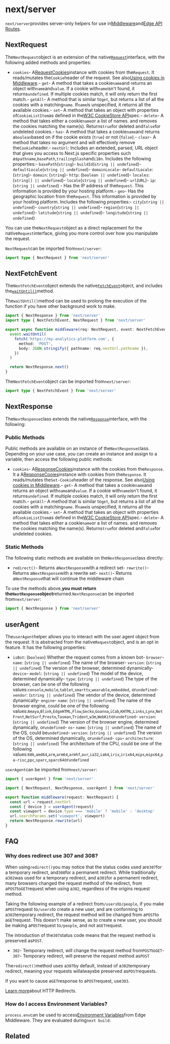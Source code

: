 # next/server

`next/server`provides server-only helpers for use in[Middleware](/docs/middleware)and[Edge API Routes](/docs/guide/api-routes/edge-api-routes).

## NextRequest

The`NextRequest`object is an extension of the native[`Request`](https://developer.mozilla.org/en-US/docs/Web/API/Request)interface, with the following added methods and properties:

- `cookies`- A[RequestCookies](https://edge-runtime.vercel.app/packages/cookies#for-request)instance with cookies from the`Request`. It reads/mutates the`Cookie`header of the request. See also[Using cookies in Middleware](/docs/guide/advanced-features/middleware#using-cookies).- `get`- A method that takes a cookie`name`and returns an object with`name`and`value`. If a cookie with`name`isn't found, it returns`undefined`. If multiple cookies match, it will only return the first match.- `getAll`- A method that is similar to`get`, but returns a list of all the cookies with a matching`name`. If`name`is unspecified, it returns all the available cookies.- `set`- A method that takes an object with properties of`CookieListItem`as defined in the[W3C CookieStore API](https://wicg.github.io/cookie-store/#dictdef-cookielistitem)spec.- `delete`- A method that takes either a cookie`name`or a list of names. and removes the cookies matching the name(s). Returns`true`for deleted and`false`for undeleted cookies.- `has`- A method that takes a cookie`name`and returns a`boolean`based on if the cookie exists (`true`) or not (`false`).- `clear`- A method that takes no argument and will effectively remove the`Cookie`header.- `nextUrl`: Includes an extended, parsed, URL object that gives you access to Next.js specific properties such as`pathname`,`basePath`,`trailingSlash`and`i18n`. Includes the following properties:- `basePath`(`string`)- `buildId`(`string || undefined`)- `defaultLocale`(`string || undefined`)- `domainLocale`- `defaultLocale`: (`string`)- `domain`: (`string`)- `http`: (`boolean || undefined`)- `locales`: (`string[] || undefined`)- `locale`(`string || undefined`)- `url`(`URL`)- `ip`: (`string || undefined`) - Has the IP address of the`Request`. This information is provided by your hosting platform.- `geo`- Has the geographic location from the`Request`. This information is provided by your hosting platform. Includes the following properties:- `city`(`string || undefined`)- `country`(`string || undefined`)- `region`(`string || undefined`)- `latitude`(`string || undefined`)- `longitude`(`string || undefined`)

You can use the`NextRequest`object as a direct replacement for the native`Request`interface, giving you more control over how you manipulate the request.

`NextRequest`can be imported from`next/server`:

```typescript
import type { NextRequest } from 'next/server'

```

## NextFetchEvent

The`NextFetchEvent`object extends the native[`FetchEvent`](https://developer.mozilla.org/en-US/docs/Web/API/FetchEvent)object, and includes the[`waitUntil()`](https://developer.mozilla.org/en-US/docs/Web/API/ExtendableEvent/waitUntil)method.

The`waitUntil()`method can be used to prolong the execution of the function if you have other background work to make.

```typescript
import { NextResponse } from 'next/server'
import type { NextFetchEvent, NextRequest } from 'next/server'

export async function middleware(req: NextRequest, event: NextFetchEvent) {
  event.waitUntil(
    fetch('https://my-analytics-platform.com', {
      method: 'POST',
      body: JSON.stringify({ pathname: req.nextUrl.pathname }),
    })
  )

  return NextResponse.next()
}

```

The`NextFetchEvent`object can be imported from`next/server`:

```typescript
import type { NextFetchEvent } from 'next/server'

```

## NextResponse

The`NextResponse`class extends the native[`Response`](https://developer.mozilla.org/en-US/docs/Web/API/Response)interface, with the following:

### Public Methods

Public methods are available on an instance of the`NextResponse`class. Depending on your use case, you can create an instance and assign to a variable, then access the following public methods:

- `cookies`- A[ResponseCookies](https://edge-runtime.vercel.app/packages/cookies#for-response)instance with the cookies from the`Response`. It a
A[ResponseCooies](https://edge-runtime.vercel.app/packages/cookies#for-response)instance with cookies from the`Response`. It reads/mutates the`Set-Cookie`header of the response. See also[Using cookies in Middleware](/docs/guide/advanced-features/middleware#using-cookies).- `get`- A method that takes a cookie`name`and returns an object with`name`and`value`. If a cookie with`name`isn't found, it returns`undefined`. If multiple cookies match, it will only return the first match.- `getAll`- A method that is similar to`get`, but returns a list of all the cookies with a matching`name`. If`name`is unspecified, it returns all the available cookies.- `set`- A method that takes an object with properties of`CookieListItem`as defined in the[W3C CookieStore API](https://wicg.github.io/cookie-store/#dictdef-cookielistitem)spec.- `delete`- A method that takes either a cookie`name`or a list of names. and removes the cookies matching the name(s). Returns`true`for deleted and`false`for undeleted cookies.

### Static Methods

The following static methods are available on the`NextResponse`class directly:

- `redirect()`- Returns a`NextResponse`with a redirect set- `rewrite()`- Returns a`NextResponse`with a rewrite set- `next()`- Returns a`NextResponse`that will continue the middleware chain

To use the methods above,**you must return the`NextResponse`object**returned.`NextResponse`can be imported from`next/server`:

```typescript
import { NextResponse } from 'next/server'

```

## userAgent

The`userAgent`helper allows you to interact with the user agent object from the request. It is abstracted from the native`Request`object, and is an opt in feature. It has the following properties:

- `isBot`: (`boolean`) Whether the request comes from a known bot- `browser`- `name`: (`string || undefined`) The name of the browser- `version`: (`string || undefined`) The version of the browser, determined dynamically- `device`- `model`: (`string || undefined`) The model of the device, determined dynamically- `type`: (`string || undefined`) The type of the browser, can be one of the following values:`console`,`mobile`,`tablet`,`smarttv`,`wearable`,`embedded`, or`undefined`- `vendor`: (`string || undefined`) The vendor of the device, determined dynamically- `engine`- `name`: (`string || undefined`) The name of the browser engine, could be one of the following values:`Amaya`,`Blink`,`EdgeHTML`,`Flow`,`Gecko`,`Goanna`,`iCab`,`KHTML`,`Links`,`Lynx`,`NetFront`,`NetSurf`,`Presto`,`Tasman`,`Trident`,`w3m`,`WebKit`or`undefined`- `version`: (`string || undefined`) The version of the browser engine, determined dynamically, or`undefined`- `os`- `name`: (`string || undefined`) The name of the OS, could be`undefined`- `version`: (`string || undefined`) The version of the OS, determined dynamically, or`undefined`- `cpu`- `architecture`: (`string || undefined`) The architecture of the CPU, could be one of the following values:`68k`,`amd64`,`arm`,`arm64`,`armhf`,`avr`,`ia32`,`ia64`,`irix`,`irix64`,`mips`,`mips64`,`pa-risc`,`ppc`,`sparc`,`sparc64`or`undefined`

`userAgent`can be imported from`next/server`:

```typescript
import { userAgent } from 'next/server'

```

```typescript
import { NextRequest, NextResponse, userAgent } from 'next/server'

export function middleware(request: NextRequest) {
  const url = request.nextUrl
  const { device } = userAgent(request)
  const viewport = device.type === 'mobile' ? 'mobile' : 'desktop'
  url.searchParams.set('viewport', viewport)
  return NextResponse.rewrite(url)
}

```

## FAQ

### Why does redirect use 307 and 308?

When using`redirect()`you may notice that the status codes used are`307`for a temporary redirect, and`308`for a permanent redirect. While traditionally a`302`was used for a temporary redirect, and a`301`for a permanent redirect, many browsers changed the request method of the redirect, from a`POST`to`GET`request when using a`302`, regardless of the origins request method.

Taking the following example of a redirect from`/users`to`/people`, if you make a`POST`request to`/users`to create a new user, and are conforming to a`302`temporary redirect, the request method will be changed from a`POST`to a`GET`request. This doesn't make sense, as to create a new user, you should be making a`POST`request to`/people`, and not a`GET`request.

The introduction of the`307`status code means that the request method is preserved as`POST`.

- `302`- Temporary redirect, will change the request method from`POST`to`GET`- `307`- Temporary redirect, will preserve the request method as`POST`

The`redirect()`method uses a`307`by default, instead of a`302`temporary redirect, meaning your requests willalwaysbe preserved as`POST`requests.

If you want to cause a`GET`response to a`POST`request, use`303`.

[Learn more](https://developer.mozilla.org/en-US/docs/Web/HTTP/Redirections)about HTTP Redirects.

### How do I access Environment Variables?

`process.env`can be used to access[Environment Variables](/docs/guide/basic-features/environment-variables)from Edge Middleware. They are evaluated during`next build`:



## Related




